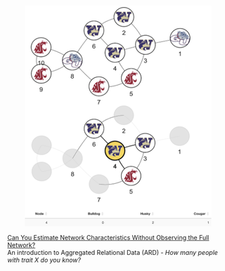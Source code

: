 <body>
    <div class="container">
        <h1></h1>
        <article>
            <br>
            <div class="explainers mdl-grid">
                <div class="mdl-cell mdl-cell--4-col explainer">
                    <figure>
                        <a href="https://avisokay.shinyapps.io/uw_ard_viz/" target="_blank">
                            <picture>
                                <img src="/assets/img/publication_preview/ard.png" class="img-fluid rounded" alt="ard.png">
                            </picture>
                        </a>
                    </figure>
                    <div class="title">
                        <a href="https://avisokay.shinyapps.io/uw_ard_viz/" target="_blank">Can You Estimate Network Characteristics Without Observing the Full Network?</a>
                    </div>
                    <div class="snippet">
                        An introduction to Aggregated Relational Data (ARD) - <em>How many people with trait X do you know?</em>
                    </div>
                </div>
                <!-- Add more explainers here -->
                <div class="mdl-cell mdl-cell--4-col explainer">
                    <!-- Another explainer -->
                </div>
                <div class="mdl-cell mdl-cell--4-col explainer">
                    <!-- Another explainer -->
                </div>
            </div>
        </article>
    </div>
</body>
